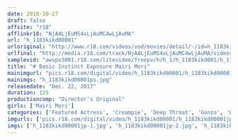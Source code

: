 ```yaml
---
date: 2018-10-27
draft: false
affsite: "r18"
afflinkr18: "NjA4LjEuMS4xLjAuMC4wLjAuMA"
url: "h_1183kikd00001"
urloriginal: "http://www.r18.com/videos/vod/movies/detail/-/id=h_1183kikd00001"
urlfinal: "http://media.r18.com/track/NjA4LjEuMS4xLjAuMC4wLjAuMA/videos/vod/movies/detail/-/id=h_1183kikd00001"
samplevid: "awspv3001.r18.com/litevideo/freepv/h/h_1/h_1183kikd001/h_1183kikd001_dmb_w.mp4"
title: "# Basic Instinct Exposure Mairi Mori"
mainimgurl: "pics.r18.com/digital/video/h_1183kikd00001/h_1183kikd00001ps.jpg"
mainimgs: "h_1183kikd00001ps.jpg"
releasedate: "Dec. 22, 2017"
duration: 125
productioncomp: "Director's Original"
girls: ['Mairi Mori']
categories: ['Featured Actress', 'Creampie', 'Deep Throat', 'Gonzo', 'Hi-Def', 'Actress Best Compilation']
imgurls: ['pics.r18.com/digital/video/h_1183kikd00001/h_1183kikd00001jp-1.jpg', 'pics.r18.com/digital/video/h_1183kikd00001/h_1183kikd00001jp-2.jpg', 'pics.r18.com/digital/video/h_1183kikd00001/h_1183kikd00001jp-3.jpg', 'pics.r18.com/digital/video/h_1183kikd00001/h_1183kikd00001jp-4.jpg', 'pics.r18.com/digital/video/h_1183kikd00001/h_1183kikd00001jp-5.jpg', 'pics.r18.com/digital/video/h_1183kikd00001/h_1183kikd00001jp-6.jpg', 'pics.r18.com/digital/video/h_1183kikd00001/h_1183kikd00001jp-7.jpg', 'pics.r18.com/digital/video/h_1183kikd00001/h_1183kikd00001jp-8.jpg', 'pics.r18.com/digital/video/h_1183kikd00001/h_1183kikd00001jp-9.jpg', 'pics.r18.com/digital/video/h_1183kikd00001/h_1183kikd00001jp-10.jpg', 'pics.r18.com/digital/video/h_1183kikd00001/h_1183kikd00001jp-11.jpg', 'pics.r18.com/digital/video/h_1183kikd00001/h_1183kikd00001jp-12.jpg', 'pics.r18.com/digital/video/h_1183kikd00001/h_1183kikd00001jp-13.jpg', 'pics.r18.com/digital/video/h_1183kikd00001/h_1183kikd00001jp-14.jpg', 'pics.r18.com/digital/video/h_1183kikd00001/h_1183kikd00001jp-15.jpg', 'pics.r18.com/digital/video/h_1183kikd00001/h_1183kikd00001jp-16.jpg', 'pics.r18.com/digital/video/h_1183kikd00001/h_1183kikd00001jp-17.jpg', 'pics.r18.com/digital/video/h_1183kikd00001/h_1183kikd00001jp-18.jpg', 'pics.r18.com/digital/video/h_1183kikd00001/h_1183kikd00001jp-19.jpg', 'pics.r18.com/digital/video/h_1183kikd00001/h_1183kikd00001jp-20.jpg']
imgs: ['h_1183kikd00001jp-1.jpg', 'h_1183kikd00001jp-2.jpg', 'h_1183kikd00001jp-3.jpg', 'h_1183kikd00001jp-4.jpg', 'h_1183kikd00001jp-5.jpg', 'h_1183kikd00001jp-6.jpg', 'h_1183kikd00001jp-7.jpg', 'h_1183kikd00001jp-8.jpg', 'h_1183kikd00001jp-9.jpg', 'h_1183kikd00001jp-10.jpg', 'h_1183kikd00001jp-11.jpg', 'h_1183kikd00001jp-12.jpg', 'h_1183kikd00001jp-13.jpg', 'h_1183kikd00001jp-14.jpg', 'h_1183kikd00001jp-15.jpg', 'h_1183kikd00001jp-16.jpg', 'h_1183kikd00001jp-17.jpg', 'h_1183kikd00001jp-18.jpg', 'h_1183kikd00001jp-19.jpg', 'h_1183kikd00001jp-20.jpg']
---
```

